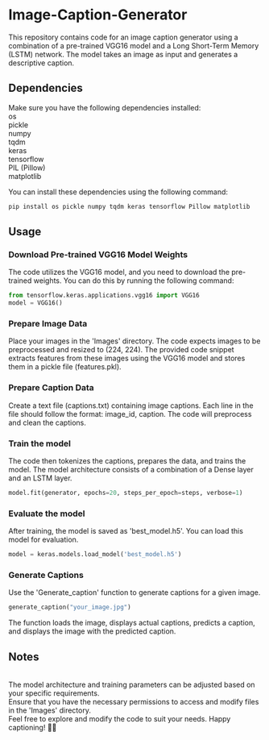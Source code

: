 # Image-Caption-Generator
This repository contains code for an image caption generator using a combination of a pre-trained VGG16 model and a Long Short-Term Memory (LSTM) network. The model takes an image as input and generates a descriptive caption.
## Dependencies
Make sure you have the following dependencies installed:
<br>os
<br>pickle
<br>numpy
<br>tqdm
<br>keras
<br>tensorflow
<br>PIL (Pillow)
<br>matplotlib

You can install these dependencies using the following command:
```bash
pip install os pickle numpy tqdm keras tensorflow Pillow matplotlib
```
## Usage
### Download Pre-trained VGG16 Model Weights
The code utilizes the VGG16 model, and you need to download the pre-trained weights. You can do this by running the following command:
```python
from tensorflow.keras.applications.vgg16 import VGG16
model = VGG16()
```
### Prepare Image Data
Place your images in the 'Images' directory. The code expects images to be preprocessed and resized to (224, 224). The provided code snippet extracts features from these images using the VGG16 model and stores them in a pickle file (features.pkl).
### Prepare Caption Data
Create a text file (captions.txt) containing image captions. Each line in the file should follow the format: image_id, caption. The code will preprocess and clean the captions.
### Train the model
The code then tokenizes the captions, prepares the data, and trains the model. The model architecture consists of a combination of a Dense layer and an LSTM layer.
```python
model.fit(generator, epochs=20, steps_per_epoch=steps, verbose=1)
```
### Evaluate the model
After training, the model is saved as 'best_model.h5'. You can load this model for evaluation.
```python
model = keras.models.load_model('best_model.h5')
```
### Generate Captions 
Use the 'Generate_caption' function to generate captions for a given image.
```python
generate_caption("your_image.jpg")
```
The function loads the image, displays actual captions, predicts a caption, and displays the image with the predicted caption.
## Notes
<br>The model architecture and training parameters can be adjusted based on your specific requirements.
<br>Ensure that you have the necessary permissions to access and modify files in the 'Images' directory.
<br>Feel free to explore and modify the code to suit your needs. Happy captioning! 📸📝
